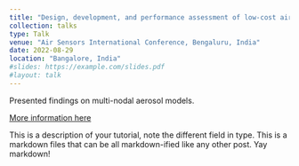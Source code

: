 ```yaml
---
title: "Design, development, and performance assessment of low-cost air quality monitors"
collection: talks
type: Talk
venue: "Air Sensors International Conference, Bengaluru, India"
date: 2022-08-29
location: "Bangalore, India"
#slides: https://example.com/slides.pdf
#layout: talk
---
```


Presented findings on multi-nodal aerosol models.

[More information here](http://exampleurl.com)

This is a description of your tutorial, note the different field in type. This is a markdown files that can be all markdown-ified like any other post. Yay markdown!
